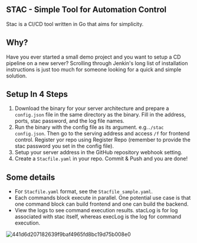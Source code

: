 ## STAC - Simple Tool for Automation Control
Stac is a CI/CD tool written in Go that aims for simplicity.

## Why?
Have you ever started a small demo project and you want to setup a CD pipeline on a new server? Scrolling through Jenkin's long list of installation instructions is just too much for someone looking for a quick and simple solution.

## Setup In 4 Steps
1. Download the binary for your server architecture and prepare a `config.json` file in the same directory as the binary. Fill in the address, ports, stac password, and the log file names.
2. Run the binary with the config file as its argument. e.g.`./stac config.json`. Then go to the serving address and access `/f` for frontend control. Register yor repo using Register Repo (remember to provide the stac password you set in the config file).
3. Setup your server address in the GitHub repository webhook setting.
4. Create a `Stacfile.yaml` in your repo. Commit & Push and you are done!

## Some details
- For `Stacfile.yaml` format, see the `Stacfile_sample.yaml`.
- Each commands block execute in parallel. One potential use case is that one command block can build frontend and one can build the backend.
- View the logs to see command execution results. stacLog is for log associated with stac itself, whereas execLog is the log for command execution.

![441d6d207182639f9baf4965fd8bc19d75b008e0](https://user-images.githubusercontent.com/31459252/234895494-b78e282e-f9cd-4a96-b489-a7ff840b9326.png)

